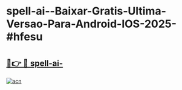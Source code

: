 # spell-ai--Baixar-Gratis-Ultima-Versao-Para-Android-IOS-2025-#hfesu

# <h2><a href="https://ainizakaria.my?title=spell-ai-&ref=22M">🔗👉 🔴 spell-ai-</a></h2>

[![acn](https://github.com/user-attachments/assets/0f9c940e-d8b0-45ae-aac7-cd30a18b3e1c)](https://ainizakaria.my?title=spell-ai-&ref=22M)

